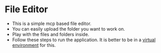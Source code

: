 # File Editor
- This is a simple mcp based file editor.
- You can easily upload the folder you want to work on.
- Play with the files and folders inside.
- Follow these steps to run the application. It is better to be in a [virtual environment](https://docs.python.org/3/library/venv.html) for this.
